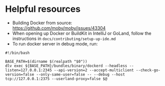 Helpful resources
===

* Building Docker from source: https://github.com/moby/moby/issues/43304
* When opening up Docker or BuildKit in IntelliJ or GoLand, follow the instructions in
  `docs/contributing/setup-up-ide.md`
* To run docker server in debug mode, run:

```shell
#!/bin/bash

BASE_PATH=$(dirname $(realpath "$0"))
dlv exec ${BASE_PATH}/bundles/binary/dockerd --headless --listen=127.0.0.1:2345 --api-version=2 --accept-multiclient --check-go-version=false --only-same-user=false -- --debug --host tcp://127.0.0.1:2375 --userland-proxy=false $@
```